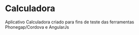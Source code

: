 # Calculadora

Aplicativo Calculadora criado para fins de teste das ferramentas Phonegap/Cordova e AngularJs

